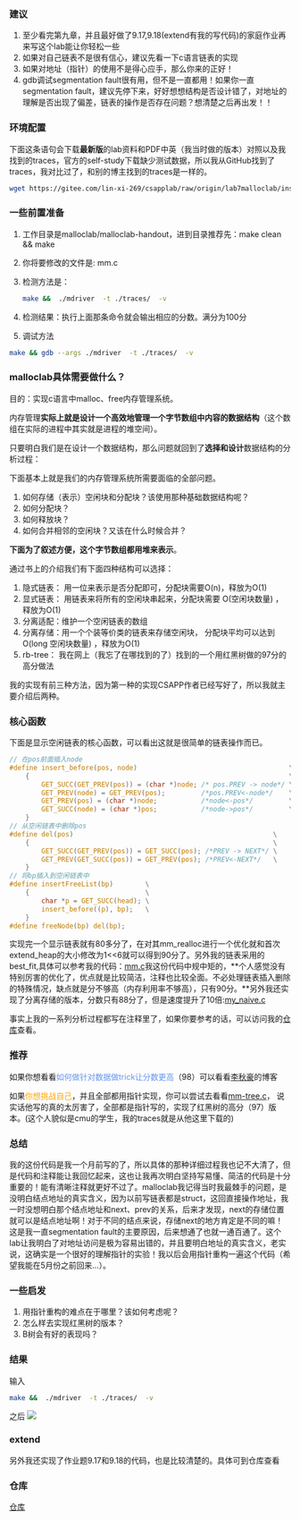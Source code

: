 ### 建议

1. 至少看完第九章，并且最好做了9.17,9.18(extend有我的写代码)的家庭作业再来写这个lab能让你轻松一些
2. 如果对自己链表不是很有信心，建议先看一下c语言链表的实现
3. 如果对地址（指针）的使用不是得心应手，那么你来的正好！
4. gdb调试segmentation fault很有用，但不是一直都用！如果你一直segmentation fault，建议先停下来，好好想想结构是否设计错了，对地址的理解是否出现了偏差，链表的操作是否存在问题？想清楚之后再出发！！

### 环境配置

下面这条语句会下载**最新版**的lab资料和PDF中英（我当时做的版本）对照以及我找到的traces，官方的self-study下载缺少测试数据，所以我从GitHub找到了traces，我对比过了，和别的博主找到的traces是一样的。

```bash
wget https://gitee.com/lin-xi-269/csapplab/raw/origin/lab7malloclab/install.sh && bash install.sh
```

### 一些前置准备

1. 工作目录是malloclab/malloclab-handout，进到目录推荐先：make clean && make

2. 你将要修改的文件是: mm.c

3. 检测方法是：

   ```bash
   make &&  ./mdriver  -t ./traces/  -v 
   ```

4. 检测结果：执行上面那条命令就会输出相应的分数。满分为100分

5. 调试方法

```bash
make && gdb --args ./mdriver  -t ./traces/  -v
```

### malloclab具体需要做什么？

目的：实现c语言中malloc、free内存管理系统。

内存管理**实际上就是设计一个高效地管理一个字节数组中内容的数据结构**（这个数组在实际的进程中其实就是进程的堆空间）。

只要明白我们是在设计一个数据结构，那么问题就回到了**选择和设计**数据结构的分析过程：

下面基本上就是我们的内存管理系统所需要面临的全部问题。

1. 如何存储（表示）空闲块和分配块？该使用那种基础数据结构呢？
2. 如何分配块？
3. 如何释放块？
4. 如何合并相邻的空闲块？又该在什么时候合并？

**下面为了叙述方便，这个字节数组都用堆来表示**。

通过书上的介绍我们有下面四种结构可以选择：

1. 隐式链表： 用一位来表示是否分配即可，分配块需要O(n)，释放为O(1)
2. 显式链表： 用链表来将所有的空闲块串起来，分配块需要 O(空闲块数量) ，释放为O(1)
3. 分离适配：维护一个空闲链表的数组
4. 分离存储：用一个个装等价类的链表来存储空闲块， 分配块平均可以达到O(long 空闲块数量) ，释放为O(1)
5. rb-tree： 我在网上（我忘了在哪找到的了）找到的一个用红黑树做的97分的高分做法

我的实现有前三种方法，因为第一种的实现CSAPP作者已经写好了，所以我就主要介绍后两种。

### 核心函数

下面是显示空闲链表的核心函数，可以看出这就是很简单的链表操作而已。

```c
// 在pos前面插入node
#define insert_before(pos, node)                                      \
    {                                                                 \
        GET_SUCC(GET_PREV(pos)) = (char *)node; /* pos.PREV -> node*/ \
        GET_PREV(node) = GET_PREV(pos);         /*pos.PREV<-node*/    \
        GET_PREV(pos) = (char *)node;           /*node<-pos*/         \
        GET_SUCC(node) = (char *)pos;           /*node->pos*/         \
    }
// 从空闲链表中删除pos
#define del(pos)                                                  \
    {                                                             \
        GET_SUCC(GET_PREV(pos)) = GET_SUCC(pos); /*PREV -> NEXT*/ \
        GET_PREV(GET_SUCC(pos)) = GET_PREV(pos); /*PREV<-NEXT*/   \
    }
// 将bp插入到空闲链表中
#define insertFreeList(bp)        \
    {                             \
        char *p = GET_SUCC(head); \
        insert_before((p), bp);   \
    }
#define freeNode(bp) del(bp);
```

实现完一个显示链表就有80多分了，在对其mm_realloc进行一个优化就和首次extend_heap的大小修改为1<<6就可以得到90分了。另外我的链表采用的best_fit,具体可以参考我的代码：[mm.c](https://gitee.com/lin-xi-269/csapplab/blob/master/lab7malloclab/src/mm.c)我这份代码中规中矩的，**个人感觉没有特别厉害的优化了，优点就是比较简洁，注释也比较全面。不必处理链表插入删除的特殊情况，缺点就是分不够高（内存利用率不够高），只有90分。**另外我还实现了分离存储的版本，分数只有88分了，但是速度提升了10倍:[my_naive.c](https://gitee.com/lin-xi-269/csapplab/blob/master/lab7malloclab/grade/handin/my_naive.c)

事实上我的一系列分析过程都写在注释里了，如果你要参考的话，可以访问我的[仓库](https://gitee.com/lin-xi-269/csapplab/tree/master/lab7malloclab/grade/handin)查看。

### 推荐

如果你想看看<font color='cornflowerblue'>如何做针对数据做trick让分数更高</font>（98）可以看看[李秋豪](https://www.cnblogs.com/liqiuhao/p/8252373.html)的博客

如果<font color='orange'>你想挑战自己</font>，并且全部都用指针实现，你可以尝试去看看[mm-tree.c](https://github.com/pgoodman/csc369/blob/master/malloclab/grade/handin/mm-tree.c)， 说实话他写的真的太厉害了，全部都是指针写的，实现了红黑树的高分（97）版本。(这个人貌似是cmu的学生，我的traces就是从他这里下载的)



### 总结

我的这份代码是我一个月前写的了，所以具体的那种详细过程我也记不大清了，但是代码和注释能让我回忆起来，这也让我再次明白坚持写易懂、简洁的代码是十分重要的！能有清晰注释就更好不过了。malloclab我记得当时我最棘手的问题，是没明白结点地址的真实含义，因为以前写链表都是struct，这回直接操作地址，我一时没想明白那个结点地址和next、prev的关系，后来才发现，next的存储位置就可以是结点地址啊！对于不同的结点来说，存储next的地方肯定是不同的嘛！这是我一直segmentation fault的主要原因，后来想通了也就一通百通了。这个lab让我明白了对地址访问是极为容易出错的，并且要明白地址的真实含义，老实说，这确实是一个很好的理解指针的实验！我以后会用指针重构一遍这个代码（希望我能在5月份之前回来...）。



### 一些启发

1. 用指针重构的难点在于哪里？该如何考虑呢？
2. 怎么样去实现红黑树的版本？
3. B树会有好的表现吗？

### 结果

输入

```bash
make &&  ./mdriver  -t ./traces/  -v 
```
之后
![](https://gitee.com/wzjia/picturetwo/raw/master/image-20220114154515702.png)

### extend

另外我还实现了作业题9.17和9.18的代码，也是比较清楚的。具体可到仓库查看

### 仓库

[仓库](https://gitee.com/lin-xi-269/csapplab/tree/master/lab7malloclab)



